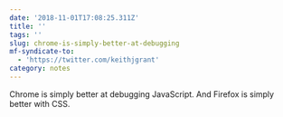 ```yaml
---
date: '2018-11-01T17:08:25.311Z'
title: ''
tags: ''
slug: chrome-is-simply-better-at-debugging
mf-syndicate-to:
  - 'https://twitter.com/keithjgrant'
category: notes
---
```

Chrome is simply better at debugging JavaScript. And Firefox is simply better with CSS.

